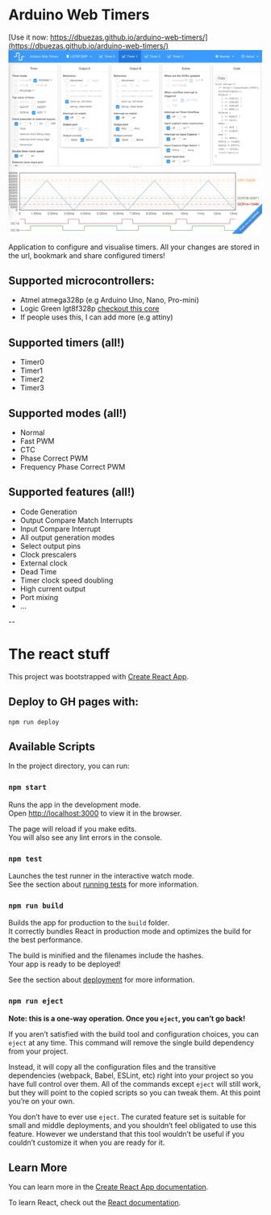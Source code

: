 # Arduino Web Timers

[Use it now: https://dbuezas.github.io/arduino-web-timers/](https://dbuezas.github.io/arduino-web-timers/)
<img src="./public/screenshot.png" alt="" width="800"/>

Application to configure and visualise timers. All your changes are stored in the url, bookmark and share configured timers!

## Supported microcontrollers:

- Atmel atmega328p (e.g Arduino Uno, Nano, Pro-mini)
- Logic Green lgt8f328p [checkout this core](https://github.com/dbuezas/lgt8fx)
- If people uses this, I can add more (e.g attiny)
## Supported timers (all!)

- Timer0
- Timer1
- Timer2
- Timer3

## Supported modes (all!)

- Normal
- Fast PWM
- CTC
- Phase Correct PWM
- Frequency Phase Correct PWM

## Supported features (all!)

- Code Generation
- Output Compare Match Interrupts
- Input Compare Interrupt
- All output generation modes
- Select output pins
- Clock prescalers
- External clock
- Dead Time
- Timer clock speed doubling
- High current output
- Port mixing
- ...

--

# The react stuff

This project was bootstrapped with [Create React App](https://github.com/facebook/create-react-app).

## Deploy to GH pages with:

`npm run deploy`

## Available Scripts

In the project directory, you can run:

### `npm start`

Runs the app in the development mode.\
Open [http://localhost:3000](http://localhost:3000) to view it in the browser.

The page will reload if you make edits.\
You will also see any lint errors in the console.

### `npm test`

Launches the test runner in the interactive watch mode.\
See the section about [running tests](https://facebook.github.io/create-react-app/docs/running-tests) for more information.

### `npm run build`

Builds the app for production to the `build` folder.\
It correctly bundles React in production mode and optimizes the build for the best performance.

The build is minified and the filenames include the hashes.\
Your app is ready to be deployed!

See the section about [deployment](https://facebook.github.io/create-react-app/docs/deployment) for more information.

### `npm run eject`

**Note: this is a one-way operation. Once you `eject`, you can’t go back!**

If you aren’t satisfied with the build tool and configuration choices, you can `eject` at any time. This command will remove the single build dependency from your project.

Instead, it will copy all the configuration files and the transitive dependencies (webpack, Babel, ESLint, etc) right into your project so you have full control over them. All of the commands except `eject` will still work, but they will point to the copied scripts so you can tweak them. At this point you’re on your own.

You don’t have to ever use `eject`. The curated feature set is suitable for small and middle deployments, and you shouldn’t feel obligated to use this feature. However we understand that this tool wouldn’t be useful if you couldn’t customize it when you are ready for it.

## Learn More

You can learn more in the [Create React App documentation](https://facebook.github.io/create-react-app/docs/getting-started).

To learn React, check out the [React documentation](https://reactjs.org/).
